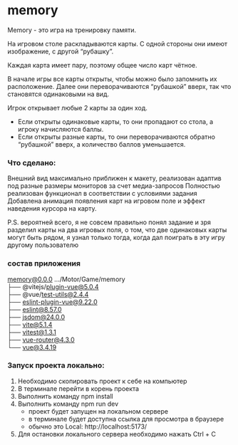 # memory

Memory - это игра на тренировку памяти.

На игровом столе раскладываются карты. С одной стороны они имеют изображение, с другой “рубашку”.

Каждая карта имеет пару, поэтому общее число карт чётное.

В начале игры все карты открыты, чтобы можно было запомнить их расположение. Далее они переворачиваются “рубашкой” вверх, так что становятся одинаковыми на вид.

Игрок открывает любые 2 карты за один ход.
+ Если открыты одинаковые карты, то они пропадают со стола, а игроку начисляются баллы.
+ Если открыты разные карты, то они переворачиваются обратно “рубашкой” вверх, а количество баллов уменьшается.

### Что сделано:
Внешний вид максимально приближен к макету, реализован адаптив под разные размеры мониторов за счет медиа-запросов
Полностью реализован функционал в соответствии с условиями задания
Добавлена анимация появления карт на игровом поле и эффект наведения курсора на карту.

P.S. вероятней всего, я не совсем правильно понял задание и зря разделил карты на два игровых поля, о том, что две одинаковых карты могут быть рядом, я узнал только тогда, когда дал поиграть в эту игру другому пользователю

### состав приложения

memory@0.0.0 .../Motor/Game/memory  
├── @vitejs/plugin-vue@5.0.4  
├── @vue/test-utils@2.4.4  
├── eslint-plugin-vue@9.22.0  
├── eslint@8.57.0  
├── jsdom@24.0.0  
├── vite@5.1.4  
├── vitest@1.3.1  
├── vue-router@4.3.0  
└── vue@3.4.19  

### Запуск проекта локально:

1. Необходимо скопировать проект к себе на компьютер
2. В терминале перейти в корень проекта
3. Выполнить команду  npm install
4. Выполнить команду  npm run dev
   + проект будет запущен на локальном сервере
   + в терминале будет доступна ссылка для просмотра в браузере
   + обычно это Local: http://localhost:5173/
5. Для остановки локального сервера необходимо нажать  Ctrl + C

